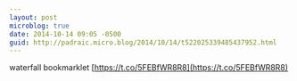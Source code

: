 ```yaml
---
layout: post
microblog: true
date: 2014-10-14 09:05 -0500
guid: http://padraic.micro.blog/2014/10/14/t522025339485437952.html
---
```

waterfall bookmarklet [https://t.co/5FEBfWR8R8](https://t.co/5FEBfWR8R8)
